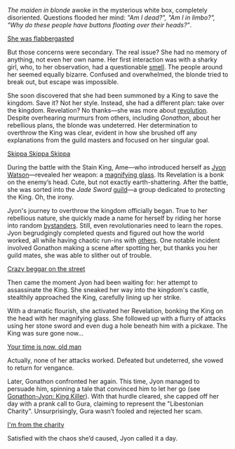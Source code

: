 *The maiden in blonde* awoke in the mysterious white box, completely disoriented. Questions flooded her mind: *"Am I dead?", "Am I in limbo?", "Why do these people have buttons floating over their heads?"*.

[She was flabbergasted](#embed:https://www.youtube.com/live/hUCfCWOj-1w?feature=shared\&t=287)

But those concerns were secondary. The real issue? She had no memory of anything, not even her own name. Her first interaction was with a sharky girl, who, to her observation, had a questionable [smell](https://www.youtube.com/live/hUCfCWOj-1w?feature=shared\&t=552). The people around her seemed equally bizarre. Confused and overwhelmed, the blonde tried to break out, but escape was impossible.

She soon discovered that she had been summoned by a King to save the kingdom. Save it? Not her style. Instead, she had a different plan: take over the kingdom. Revelation? No thanks—she was more about [revolution](https://www.youtube.com/live/hUCfCWOj-1w?feature=shared\&t=2486). Despite overhearing murmurs from others, including *Gonathon*, about her rebellious plans, the blonde was undeterred. Her determination to overthrow the King was clear, evident in how she brushed off any explanations from the guild masters and focused on her singular goal.

[Skippa Skippa Skippa](#embed:https://www.youtube.com/live/hUCfCWOj-1w?t=2609)

During the battle with the Stain King, Ame—who introduced herself as [Jyon Watson](https://www.youtube.com/live/hUCfCWOj-1w?feature=shared\&t=2554)—revealed her weapon: a [magnifying glass](https://www.youtube.com/live/hUCfCWOj-1w?feature=shared\&t=3055). Its Revelation is a bonk on the enemy’s head. Cute, but not exactly earth-shattering. After the battle, she was sorted into the *Jade Sword* [guild](https://www.youtube.com/live/hUCfCWOj-1w?feature=shared\&t=3328)—a group dedicated to protecting the King. Oh, the irony.

Jyon's journey to overthrow the kingdom officially began. True to her rebellious nature, she quickly made a name for herself by riding her horse into random [bystanders](https://www.youtube.com/live/hUCfCWOj-1w?feature=shared\&t=3966). Still, even revolutionaries need to learn the ropes. Jyon begrudgingly completed quests and figured out how the world worked, all while having chaotic run-ins with [others](https://www.youtube.com/live/hUCfCWOj-1w?feature=shared\&t=5214). One notable incident involved Gonathon making a scene after spotting her, but thanks you her guild mates, she was able to slither out of trouble.

[Crazy beggar on the street](#embed:https://www.youtube.com/live/hUCfCWOj-1w?feature=shared\&t=5893)

Then came the moment Jyon had been waiting for: her attempt to assassinate the King. She sneaked her way into the kingdom's castle, stealthily approached the King, carefully lining up her strike.

With a dramatic flourish, she activated her Revelation, bonking the King on the head with her magnifying glass. She followed up with a flurry of attacks using her stone sword and even dug a hole beneath him with a pickaxe. The King was sure gone now...

[Your time is now, old man](#embed:https://www.youtube.com/live/hUCfCWOj-1w?feature=shared\&t=6333)

Actually, none of her attacks worked. Defeated but undeterred, she vowed to return for vengance.

Later, Gonathon confronted her again. This time, Jyon managed to persuade him, spinning a tale that convinced him to let her go (see [Gonathon-Jyon: King Killer](#edge:gonathon-g-ame-top-2-bottom-2)). With that hurdle cleared, she capped off her day with a prank call to Gura, claiming to represent the "Libestonian Charity". Unsurprisingly, Gura wasn’t fooled and rejected her scam.

[I'm from the charity](#embed:https://www.youtube.com/live/hUCfCWOj-1w?feature=shared\&t=7353)

Satisfied with the chaos she’d caused, Jyon called it a day.
